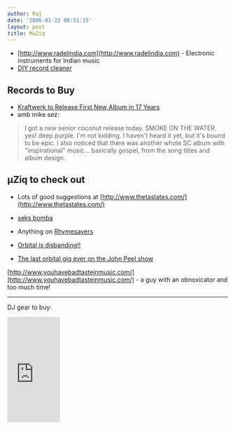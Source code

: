 ```yaml
---
author: Raj
date: '2006-01-22 08:51:15'
layout: post
title: MuZiq
---
```


* [http://www.radelindia.com](http://www.radelindia.com) - Electronic instruments for Indian music
* [DIY record cleaner](http://www.teresaudio.com/haven/cleaner/cleaner.html)

## Records to Buy

* [Kraftwerk to Release First New Album in 17 Years](http://www.pitchforkmedia.com/news/03-06/20.shtml)
* amb mike sez:
<blockquote>
I got a new senior coconut release today. SMOKE ON THE WATER. yes! deep
purple. I'm not kidding. I haven't heard it yet, but it's bound to be
epic. I also noticed that there was another whole SC album with
"inspirational" music... basically gospel, from the song titles and album
design.
</blockquote>

## µZiq to check out

* Lots of good suggestions at [http://www.thetastates.com/](http://www.thetastates.com/)
* [seks bomba](http://www.bomba.com/)
* Anything on [Rhymesayers](http://rhymesayers.com)


* [Orbital is disbanding!!](http://www.loopz.co.uk/onews.html)
* [The last orbital gig ever on the John Peel show](http://www.bbc.co.uk/radio1/alt/johnpeel/gallery/orbital/1.shtml)

[http://www.youhavebadtasteinmusic.com/](http://www.youhavebadtasteinmusic.com/) - a guy with an obnoxicator and too much time!

----

DJ gear to buy:

<iframe src="http://rcm.amazon.com/e/cm?t=dropdv08-20&o=1&p=8&l=as1&asins=B0006V6S54&fc1=000000&IS2=1&lt1=_blank&lc1=0000ff&bc1=000000&bg1=ffffff&f=ifr" style="width:120px;height:240px;" scrolling="no" marginwidth="0" marginheight="0" frameborder="0"></iframe>
